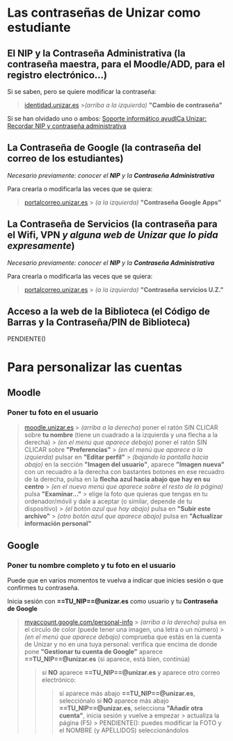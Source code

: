 # Las contraseñas de Unizar como estudiante

## El NIP y la **Contraseña Administrativa** (**la contraseña maestra**, para el Moodle/ADD, para el registro electrónico...)
Si se saben, pero se quiere modificar la contraseña:
> [identidad.unizar.es](https://identidad.unizar.es/)
> \>_(arriba a la izquierda)_ **"Cambio de contraseña"**

Si se han olvidado uno o ambos: [Soporte informático ayudICa Unizar: Recordar NIP y contraseña administrativa](https://ayudica.unizar.es/otrs/public.pl?Action=PublicFAQZoom;ItemID=454;)

## La **Contraseña de Google** (la contraseña del correo de los estudiantes)
_Necesario previamente: conocer el **NIP** y la **Contraseña Administrativa**_

Para crearla o modificarla las veces que se quiera:
> [portalcorreo.unizar.es](https://portalcorreo.unizar.es/)
> \> _(a la izquierda)_ **"Contraseña Google Apps"**

## La **Contraseña de Servicios** (la contraseña para el Wifi, VPN _y alguna web de Unizar que lo pida expresamente_)
_Necesario previamente: conocer el **NIP** y la **Contraseña Administrativa**_

Para crearla o modificarla las veces que se quiera:
> [portalcorreo.unizar.es](https://portalcorreo.unizar.es/)
> \> _(a la izquierda)_ **"Contraseña servicios U.Z."**

## Acceso a la web de la Biblioteca (el **Código de Barras** y la **Contraseña/PIN de Biblioteca**)
PENDIENTE()

# Para personalizar las cuentas
## Moodle
### Poner tu foto en el usuario
> [moodle.unizar.es](https://moodle.unizar.es/add/)
> \> _(arriba a la derecha)_ poner el ratón SIN CLICAR sobre **tu nombre** (tiene un cuadrado a la izquierda y una flecha a la derecha)
> \> _(en el menú que aparece debajo)_ poner el ratón SIN CLICAR sobre **"Preferencias"**
> \> _(en el menú que aparece a la izquierda)_ pulsar en **"Editar perfil"**
> \> _(bajando la pantalla hacia abajo)_ en la sección **"Imagen del usuario"**, aparece **"Imagen nueva"** con un recuadro a la derecha con bastantes botones
> en ese recuadro de la derecha, pulsa en la **flecha azul hacia abajo que hay en su centro**
> \> _(en el nuevo menú que aparece sobre el resto de la página)_ pulsa **"Examinar..."**
> \> elige la foto que quieras que tengas en tu ordenador/móvil y dale a aceptar (o similar, depende de tu dispositivo)
> \> _(el botón azul que hay abajo)_ pulsa en **"Subir este archivo"**
> \> _(otro botón azul que aparece abajo)_ pulsa en **"Actualizar información personal"**


## Google
### Poner tu nombre completo y tu foto en el usuario
Puede que en varios momentos te vuelva a indicar que inicies sesión o que confirmes tu contraseña.

Inicia sesión con **==TU_NIP==@unizar.es** como usuario y tu **Contraseña de Google**

> [myaccount.google.com/personal-info](https://myaccount.google.com/personal-info)
> \> _(arriba a la derecha)_ pulsa en el círculo de color (puede tener una imagen, una letra o un número)
> \> _(en el menú que aparece debajo)_ comprueba que estás en la cuenta de Unizar y no en una tuya personal:
> verifica que encima de donde pone **"Gestionar tu cuenta de Google"** aparece **==TU_NIP==@unizar.es** (si aparece, está bien, continúa)
> > si **NO** aparece **==TU_NIP==@unizar.es** y aparece otro correo electrónico:
> > > si aparece más abajo **==TU_NIP==@unizar.es**, selecciónalo
> > > si **NO** aparece más abajo **==TU_NIP==@unizar.es**, selecciona **"Añadir otra cuenta"**, inicia sesión y vuelve a empezar
> \> actualiza la página (F5)
> \> PENDIENTE(): puedes modificar la FOTO y el NOMBRE (y APELLIDOS) seleccionándolos
